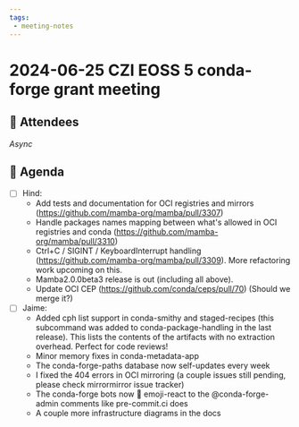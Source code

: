 ```yaml
---
tags:
 - meeting-notes
---
```

# 2024-06-25 CZI EOSS 5 conda-forge grant meeting

## 👥 Attendees

_Async_


## 📝 Agenda

- [ ] Hind:
    - Add tests and documentation for OCI registries and mirrors (https://github.com/mamba-org/mamba/pull/3307)
    - Handle packages names mapping between what's allowed in OCI registries and conda (https://github.com/mamba-org/mamba/pull/3310)
    - Ctrl+C / SIGINT / KeyboardInterrupt handling (https://github.com/mamba-org/mamba/pull/3309). More refactoring work upcoming on this.
    - Mamba2.0.0beta3 release is out (including all above).
    - Update OCI CEP (https://github.com/conda/ceps/pull/70) (Should we merge it?)
- [ ] Jaime:
    - Added cph list support in conda-smithy and staged-recipes (this subcommand was added to conda-package-handling in the last release). This lists the contents of the artifacts with no extraction overhead. Perfect for code reviews!
    - Minor memory fixes in conda-metadata-app
    - The conda-forge-paths database now self-updates every week
    - I fixed the 404 errors in OCI mirroring (a couple issues still pending, please check mirrormirror issue tracker)
    - The conda-forge bots now 🚀 emoji-react to the @conda-forge-admin comments like pre-commit.ci does
    - A couple more infrastructure diagrams in the docs
